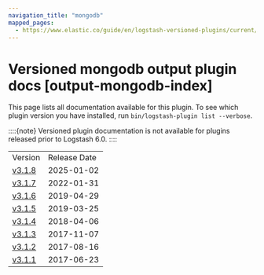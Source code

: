 ```yaml
---
navigation_title: "mongodb"
mapped_pages:
  - https://www.elastic.co/guide/en/logstash-versioned-plugins/current/output-mongodb-index.html
---
```


# Versioned mongodb output plugin docs [output-mongodb-index]


This page lists all documentation available for this plugin.  To see which plugin version you have installed, run `bin/logstash-plugin list --verbose`.

::::{note}
Versioned plugin documentation is not available for plugins released prior to Logstash 6.0.
::::


|     |     |
| --- | --- |
| Version | Release Date |
| [v3.1.8](v3-1-8-plugins-outputs-mongodb.md) | 2025-01-02 |
| [v3.1.7](v3-1-7-plugins-outputs-mongodb.md) | 2022-01-31 |
| [v3.1.6](v3-1-6-plugins-outputs-mongodb.md) | 2019-04-29 |
| [v3.1.5](v3-1-5-plugins-outputs-mongodb.md) | 2019-03-25 |
| [v3.1.4](v3-1-4-plugins-outputs-mongodb.md) | 2018-04-06 |
| [v3.1.3](v3-1-3-plugins-outputs-mongodb.md) | 2017-11-07 |
| [v3.1.2](v3-1-2-plugins-outputs-mongodb.md) | 2017-08-16 |
| [v3.1.1](v3-1-1-plugins-outputs-mongodb.md) | 2017-06-23 |









